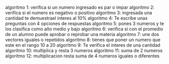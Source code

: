 algoritmo 1: verifica si un numero ingresado es par o impar
algoritmo 2: verifica si el numero es negativo o positivo
algoritmo 3: ingresada una cantidad te demuestrael interes al 10%
algoritmo 4: Te escribe unas preguntas con 4 opciones de respuestas
algoritmo 5: pones 3 numeros y te los clasifica como alto medio y bajo
algoritmo 6: verifica si con el promedio de un alumno puede aprobar o reprobar una materia
algoritmo 7: une dos vectores iguales o repetidos
algoritmo 8: tienes que poner un numero que este en el rango 10 a 20
algoritmo 9: Te verifica el interes de una cantidad
algoritmo 10: multiplica y resta 3 numeros 
algoritmo 11: suma de 2 numeros
algoritmo 12: multiplicacion  resta suma de 4 numeros iguales o diferentes
